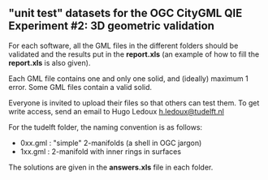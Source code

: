 ## "unit test" datasets for the OGC CityGML QIE Experiment #2: 3D geometric validation

For each software, all the GML files in the different folders should be validated and the results put in the __report.xls__ (an example of how to fill the __report.xls__ is also given).

Each GML file contains one and only one solid, and (ideally) maximum 1 error. Some GML files contain a valid solid.

Everyone is invited to upload their files so that others can test them. To get write access, send an email to Hugo Ledoux <h.ledoux@tudelft.nl>

For the tudelft folder, the naming convention is as follows:

  * 0xx.gml : "simple" 2-manifolds (a shell in OGC jargon)
  * 1xx.gml : 2-manifold with inner rings in surfaces

The solutions are given in the __answers.xls__ file in each folder.
